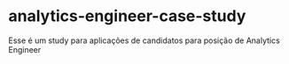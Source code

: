 # analytics-engineer-case-study
Esse é um study para aplicações de candidatos para posição de Analytics Engineer
